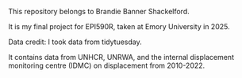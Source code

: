 This repository belongs to Brandie Banner Shackelford.

It is my final project for EPI590R, taken at Emory University in 2025.

Data credit: I took data from tidytuesday.

It contains data from UNHCR, UNRWA, and the internal displacement monitoring
centre (IDMC) on displacement from 2010-2022.


